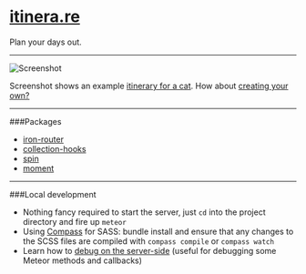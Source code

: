 [itinera.re](http://itinera.re/)
=========

Plan your days out.

---

![Screenshot](https://dl.dropboxusercontent.com/u/2217931/itinera-re-screenshot.png)

Screenshot shows an example [itinerary for a cat](http://itinera.re/i/3XX3TSoD8QiamsXyu). How about [creating your own?](http://itinera.re/)

---

###Packages

- [iron-router](https://github.com/EventedMind/iron-router)
- [collection-hooks](https://github.com/matb33/meteor-collection-hooks)
- [spin](http://fgnass.github.io/spin.js/)
- [moment](momentjs.com)

---

###Local development

- Nothing fancy required to start the server, just `cd` into the project directory and fire up `meteor`
- Using [Compass](http://compass-style.org/) for SASS: bundle install and ensure that any changes to the SCSS files are compiled with `compass compile` or `compass watch`
- Learn how to [debug on the server-side](https://coderwall.com/p/eqecca) (useful for debugging some Meteor methods and callbacks)
